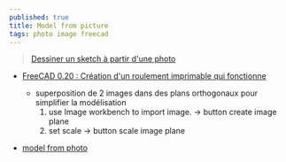 ```yaml
---
published: true
title: Model from picture
tags: photo image freecad
---
```

> [Dessiner un sketch à partir d'une photo](https://forum.freecadweb.org/viewtopic.php?t=69399)

- [FreeCAD 0.20 : Création d'un roulement imprimable qui fonctionne](https://youtu.be/PMUxmlnYv1M?t=219)
	- superposition de 2 images dans des plans orthogonaux pour simplifier la modélisation
    	1. use Image workbench to import image. -> button create image plane
        2. set scale -> button scale image plane
        
- [model from photo](https://www.youtube.com/watch?v=Bp_elDh7dvg)

